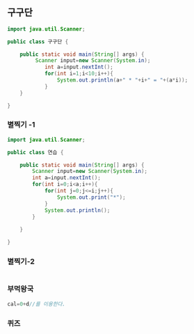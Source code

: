 

## 구구단

```java
import java.util.Scanner;

public class 구구단 {

	public static void main(String[] args) {
		 Scanner input=new Scanner(System.in);
		    int a=input.nextInt();
		    for(int i=1;i<10;i++){
		        System.out.println(a+" * "+i+" = "+(a*i));
		    }
	}

}
```

### 별찍기 -1

```java
import java.util.Scanner;

public class 연습 {

	public static void main(String[] args) {
		Scanner input=new Scanner(System.in);
		int a=input.nextInt();
		for(int i=0;i<a;i++){
			for(int j=0;j<=i;j++){
				System.out.print("*");
			}
			System.out.println();
		}
		
	}

}

```

### 별찍기-2

```html

```





### 부먹왕국

```java
cal=0+d//를 이용한다.
```

### 퀴즈

```

```

